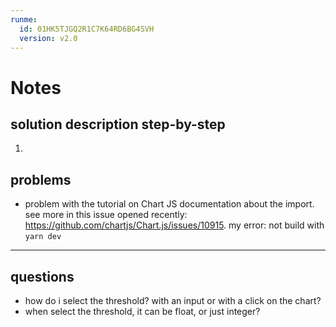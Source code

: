 ```yaml
---
runme:
  id: 01HK5TJGQ2R1C7K64RD6BG4SVH
  version: v2.0
---
```


# Notes

## solution description step-by-step

1.

## problems

- problem with the tutorial on Chart JS documentation about the import. see more in this issue opened recently: https://github.com/chartjs/Chart.js/issues/10915. my error: not build with `yarn dev`

---

## questions

- how do i select the threshold? with an input or with a click on the chart?
- when select the threshold, it can be float, or just integer?